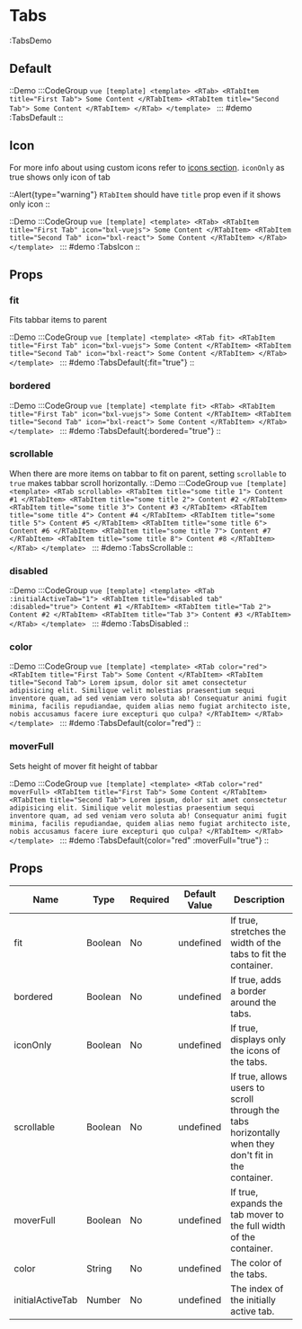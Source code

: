 # Tabs

:TabsDemo

## Default

::Demo
  :::CodeGroup
    ```vue [template]
    <template>
    <RTab>
      <RTabItem title="First Tab">
        Some Content
      </RTabItem>
      <RTabItem title="Second Tab">
        Some Content
      </RTabItem>
    </RTab>
    </template>
    ```
  :::
#demo
  :TabsDefault
::

## Icon

For more info about using custom icons refer to [icons section](/customization#icons).
`iconOnly` as true shows only icon of tab

::Alert{type="warning"}
`RTabItem` should have `title` prop even if it shows only icon
::

::Demo
  :::CodeGroup
    ```vue [template]
    <template>
    <RTab>
      <RTabItem title="First Tab" icon="bxl-vuejs">
        Some Content
      </RTabItem>
      <RTabItem title="Second Tab" icon="bxl-react">
        Some Content
      </RTabItem>
    </RTab>
    </template>
    ```
  :::
#demo
  :TabsIcon
::

## Props

### fit

Fits tabbar items to parent

::Demo
  :::CodeGroup
    ```vue [template]
    <template>
    <RTab fit>
      <RTabItem title="First Tab" icon="bxl-vuejs">
        Some Content
      </RTabItem>
      <RTabItem title="Second Tab" icon="bxl-react">
        Some Content
      </RTabItem>
    </RTab>
    </template>
    ```
  :::
#demo
  :TabsDefault{:fit="true"}
::

### bordered
::Demo
  :::CodeGroup
    ```vue [template]
    <template fit>
    <RTab>
      <RTabItem title="First Tab" icon="bxl-vuejs">
        Some Content
      </RTabItem>
      <RTabItem title="Second Tab" icon="bxl-react">
        Some Content
      </RTabItem>
    </RTab>
    </template>
    ```
  :::
#demo
  :TabsDefault{:bordered="true"}
::

### scrollable
When there are more items on tabbar to fit on parent, setting `scrollable` to `true` makes tabbar scroll horizontally.
::Demo
  :::CodeGroup
    ```vue [template]
    <template>
    <RTab scrollable>
      <RTabItem title="some title 1"> Content #1 </RTabItem>
      <RTabItem title="some title 2"> Content #2 </RTabItem>
      <RTabItem title="some title 3"> Content #3 </RTabItem>
      <RTabItem title="some title 4"> Content #4 </RTabItem>
      <RTabItem title="some title 5"> Content #5 </RTabItem>
      <RTabItem title="some title 6"> Content #6 </RTabItem>
      <RTabItem title="some title 7"> Content #7 </RTabItem>
      <RTabItem title="some title 8"> Content #8 </RTabItem>
    </RTab>
    </template>
    ```
  :::
#demo
  :TabsScrollable
::

### disabled
::Demo
  :::CodeGroup
    ```vue [template]
    <template>
    <RTab :initialActiveTab="1">
      <RTabItem title="disabled tab" :disabled="true"> Content #1 </RTabItem>
      <RTabItem title="Tab 2"> Content #2 </RTabItem>
      <RTabItem title="Tab 3"> Content #3 </RTabItem>
    </RTab>
    </template>
    ```
  :::
#demo
  :TabsDisabled
::

### color

::Demo
  :::CodeGroup
    ```vue [template]
    <template>
    <RTab color="red">
      <RTabItem title="First Tab">
        Some Content
      </RTabItem>
      <RTabItem title="Second Tab">
        Lorem ipsum, dolor sit amet consectetur adipisicing elit. Similique velit molestias praesentium sequi inventore quam, ad sed veniam vero soluta ab! Consequatur animi fugit minima, facilis repudiandae, quidem alias nemo fugiat architecto iste, nobis accusamus facere iure excepturi quo culpa?
      </RTabItem>
    </RTab>
    </template>
    ```
  :::
#demo
  :TabsDefault{color="red"}
::

### moverFull
Sets height of mover fit height of tabbar

::Demo
  :::CodeGroup
    ```vue [template]
    <template>
    <RTab color="red" moverFull>
      <RTabItem title="First Tab">
        Some Content
      </RTabItem>
      <RTabItem title="Second Tab">
        Lorem ipsum, dolor sit amet consectetur adipisicing elit. Similique velit molestias praesentium sequi inventore quam, ad sed veniam vero soluta ab! Consequatur animi fugit minima, facilis repudiandae, quidem alias nemo fugiat architecto iste, nobis accusamus facere iure excepturi quo culpa?
      </RTabItem>
    </RTab>
    </template>
    ```
  :::
#demo
  :TabsDefault{color="red" :moverFull="true"}
::

## Props
| Name             | Type    | Required | Default Value | Description                                                                                         |
| ---------------- | ------- | -------- | ------------- | --------------------------------------------------------------------------------------------------- |
| fit              | Boolean | No       | undefined     | If true, stretches the width of the tabs to fit the container.                                      |
| bordered         | Boolean | No       | undefined     | If true, adds a border around the tabs.                                                             |
| iconOnly         | Boolean | No       | undefined     | If true, displays only the icons of the tabs.                                                       |
| scrollable       | Boolean | No       | undefined     | If true, allows users to scroll through the tabs horizontally when they don't fit in the container. |
| moverFull        | Boolean | No       | undefined     | If true, expands the tab mover to the full width of the container.                                  |
| color            | String  | No       | undefined     | The color of the tabs.                                                                              |
| initialActiveTab | Number  | No       | undefined     | The index of the initially active tab.                                                              |